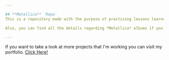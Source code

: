 ```yaml
--- 

## **Metallica** `Repo`
This is a repository made with the purpose of practising lessons learned in the Git and GitHub Bootcamp.

Also, you can find all the details regarding *Metallica* albums if you are interested in collaborating you can contact me.

---
```


If you want to take a look at more projects that I'm working you can visit my portfolio. [Click Here!](https://emiliojosecalvo.github.io/portfolio/)
